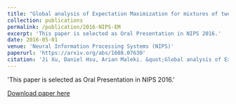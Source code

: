 ```yaml
---
title: "Global analysis of Expectation Maximization for mixtures of two Gaussians"
collection: publications
permalink: /publication/2016-NIPS-EM
excerpt: 'This paper is selected as Oral Presentation in NIPS 2016.'
date: 2016-05-01
venue: 'Neural Information Processing Systems (NIPS)'
paperurl: 'https://arxiv.org/abs/1608.07630'
citation: 'Ji Xu, Daniel Hsu, Arian Maleki. &quot;Global analysis of Expectation Maximization for mixtures of two Gaussians.&quot; <i>Neural Information Processing Systems (NIPS)</i>. 2016.'
---
```

'This paper is selected as Oral Presentation in NIPS 2016.'

[Download paper here](https://arxiv.org/abs/1608.07630)

